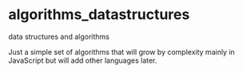 # algorithms_datastructures
data structures and algorithms


Just a simple set of algorithms that will grow by complexity mainly in JavaScript but will add other languages later.
